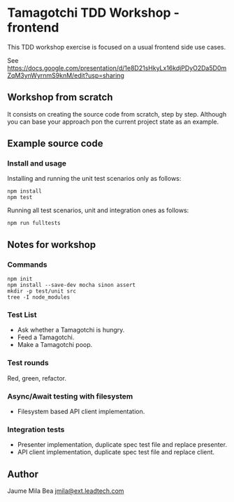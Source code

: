 Tamagotchi TDD Workshop - frontend
==================================

This TDD workshop exercise is focused on a usual frontend side use cases.

See https://docs.google.com/presentation/d/1e8D21sHkyLx16kdjPDyO2Da5D0mZqM3ynWyrnmS9knM/edit?usp=sharing

## Workshop from scratch ##

It consists on creating the source code from scratch, step by step. Although you can base your approach pon the current project state as an example.

## Example source code ##

### Install and usage ###

Installing and running the unit test scenarios only as follows:

```
npm install
npm test
```
Running all test scenarios, unit and integration ones as follows:

```
npm run fulltests
```

## Notes for workshop ##

### Commands ###

```
npm init
npm install --save-dev mocha sinon assert
mkdir -p test/unit src
tree -I node_modules
```

### Test List ###

- Ask whether a Tamagotchi is hungry.
- Feed a Tamagotchi.
- Make a Tamagotchi poop.

### Test rounds ###

Red, green, refactor.

### Async/Await testing with filesystem ###

- Filesystem based API client implementation.

### Integration tests ###

- Presenter implementation, duplicate spec test file and replace presenter.
- API client implementation, duplicate spec test file and replace client.

## Author ##

Jaume Mila Bea <jmila@ext.leadtech.com>
